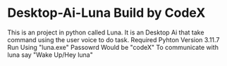 # Desktop-Ai-Luna Build by CodeX
This is an project in python called Luna. It is an Desktop Ai that take command using the user voice to do task.
Required Pyhton Version 3.11.7
Run Using "luna.exe"
Passowrd Would be "codeX"
To communicate with luna say "Wake Up/Hey luna"
